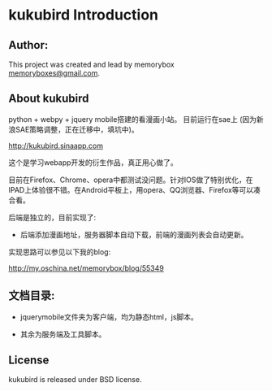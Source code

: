 kukubird Introduction
=====================

Author:
----------------

This project was created and lead by memorybox <memoryboxes@gmail.com>.

About kukubird
----------------

python + webpy + jquery mobile搭建的看漫画小站。 目前运行在sae上 (因为新浪SAE策略调整，正在迁移中，填坑中)。

http://kukubird.sinaapp.com

这个是学习webapp开发的衍生作品，真正用心做了。

目前在Firefox、Chrome、opera中都测试没问题。针对IOS做了特别优化，在IPAD上体验很不错。在Android平板上，用opera、QQ浏览器、Firefox等可以凑合看。

后端是独立的，目前实现了:

 * 后端添加漫画地址，服务器脚本自动下载，前端的漫画列表会自动更新。

实现思路可以参见以下我的blog:

http://my.oschina.net/memorybox/blog/55349

文档目录:
----------------

* jquerymobile文件夹为客户端，均为静态html，js脚本。

* 其余为服务端及工具脚本。

License
------------

kukubird is released under BSD license.



